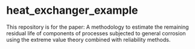 # heat_exchanger_example
This repository is for the paper: A methodology to estimate the remaining residual life of components of processes subjected to general corrosion using the extreme value theory combined with reliability methods.
